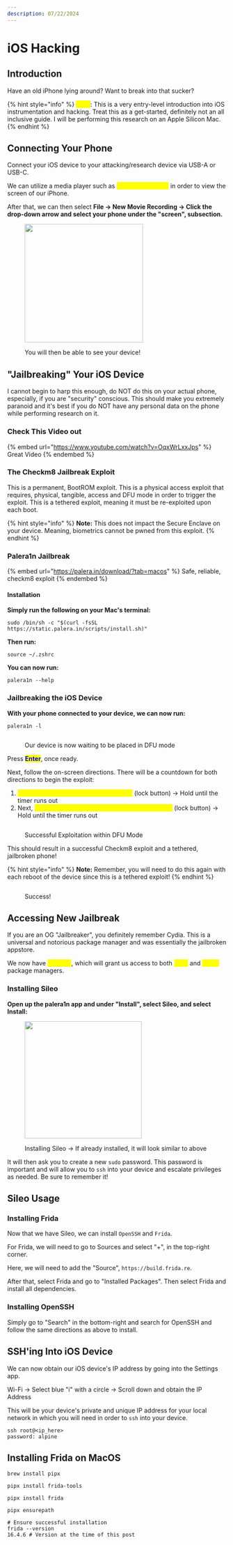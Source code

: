 ```yaml
---
description: 07/22/2024
---
```


# iOS Hacking

## Introduction

Have an old iPhone lying around? Want to break into that sucker?

{% hint style="info" %}
<mark style="color:yellow;">**Note**</mark>: This is a very entry-level introduction into iOS instrumentation and hacking. Treat this as a get-started, definitely not an all inclusive guide. I will be performing this research on an Apple Silicon Mac.
{% endhint %}

## Connecting Your Phone

Connect your iOS device to your attacking/research device via USB-A or USB-C.&#x20;

We can utilize a media player such as <mark style="color:yellow;">**QuickTime Player**</mark> in order to view the screen of our iPhone.&#x20;

After that, we can then select **File -> New Movie Recording -> Click the drop-down arrow and select your phone under the "screen", subsection.**

<figure><img src=".gitbook/assets/image (216).png" alt="" width="272"><figcaption><p>You will then be able to see your device!</p></figcaption></figure>

## "Jailbreaking" Your iOS Device

I cannot begin to harp this enough, do NOT do this on your actual phone, especially, if you are "security" conscious. This should make you extremely paranoid and it's best if you do NOT have any personal data on the phone while performing research on it.

### Check This Video out

{% embed url="https://www.youtube.com/watch?v=OqxWrLxxJps" %}
Great Video
{% endembed %}

### The Checkm8 Jailbreak Exploit

This is a permanent, BootROM exploit. This is a physical access exploit that requires, physical, tangible, access and DFU mode in order to trigger the exploit. This is a tethered exploit, meaning it must be re-exploited upon each boot.&#x20;

{% hint style="info" %}
**Note:** This does not impact the Secure Enclave on your device. Meaning, biometrics cannot be pwned from this exploit.
{% endhint %}

### Palera1n Jailbreak

{% embed url="https://palera.in/download/?tab=macos" %}
Safe, reliable, checkm8 exploit&#x20;
{% endembed %}

#### Installation

**Simply run the following on your Mac's terminal:**

```
sudo /bin/sh -c "$(curl -fsSL https://static.palera.in/scripts/install.sh)"
```

**Then run:**

```
source ~/.zshrc
```

**You can now run:**

```
palera1n --help
```

### Jailbreaking the iOS Device

**With your phone connected to your device, we can now run:**

```
palera1n -l
```

<figure><img src=".gitbook/assets/image (218).png" alt=""><figcaption><p>Our device is now waiting to be placed in DFU mode</p></figcaption></figure>

Press <mark style="color:blue;">**Enter**</mark>, once ready.

Next, follow the on-screen directions. There will be a countdown for both directions to begin the exploit:

1. <mark style="color:yellow;">Hold the volume down button + the side</mark> (lock button) -> Hold until the timer runs out
2. Next, <mark style="color:yellow;">hold the volume down button, releasing the side</mark> (lock button) -> Hold until the timer runs out

<figure><img src=".gitbook/assets/image (219).png" alt=""><figcaption><p>Successful Exploitation within DFU Mode</p></figcaption></figure>

This should result in a successful Checkm8 exploit and a tethered, jailbroken phone!

{% hint style="info" %}
**Note:** Remember, you will need to do this again with each reboot of the device since this is a tethered exploit!
{% endhint %}

<figure><img src=".gitbook/assets/image (220).png" alt=""><figcaption><p>Success!</p></figcaption></figure>

## Accessing New Jailbreak

If you are an OG "Jailbreaker", you definitely remember Cydia. This is a universal and notorious package manager and was essentially the jailbroken appstore.

We now have <mark style="color:yellow;">palera1n</mark>, which will grant us access to both <mark style="color:yellow;">Sileo</mark> and <mark style="color:yellow;">Zebra</mark> package managers.&#x20;

### Installing Sileo

**Open up the palera1n app and under "Install", select Sileo, and select Install:**

<figure><img src=".gitbook/assets/image (222).png" alt="" width="269"><figcaption><p>Installing Sileo -> If already installed, it will look similar to above</p></figcaption></figure>

It will then ask you to create a new `sudo` password. This password is important and will allow you to `ssh` into your device and escalate privileges as needed. Be sure to remember it!

## Sileo Usage

### Installing Frida

Now that we have Sileo, we can install `OpenSSH` and `Frida`.&#x20;

For Frida, we will need to go to Sources and select "+", in the top-right corner.

Here, we will need to add the "Source", `https://build.frida.re`.&#x20;

After that, select Frida and go to "Installed Packages". Then select Frida and install all dependencies.&#x20;

### Installing OpenSSH

Simply go to "Search" in the bottom-right and search for OpenSSH and follow the same directions as above to install.&#x20;

## SSH'ing Into iOS Device

We can now obtain our iOS device's IP address by going into the Settings app.

Wi-Fi -> Select blue "i" with a circle -> Scroll down and obtain the IP Address

This will be your device's private and unique IP address for your local network in which you will need in order to `ssh` into your device.

```
ssh root@<ip_here>
password: alpine
```

## Installing Frida on MacOS

```
brew install pipx

pipx install frida-tools

pipx install frida

pipx ensurepath

# Ensure successful installation
frida --version
16.4.6 # Version at the time of this post
```
